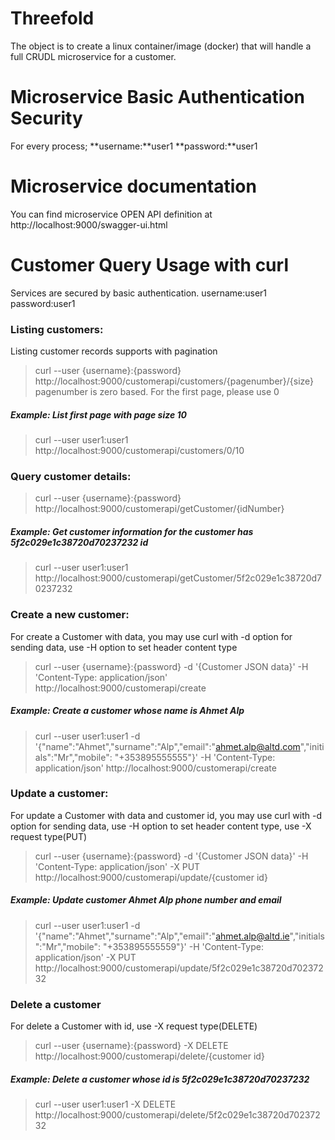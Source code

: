 # Threefold
The object is to create a linux container/image (docker) that will handle a full CRUDL microservice for a customer.

# Microservice Basic Authentication Security
For every process; **username:**user1 **password:**user1

# Microservice documentation
You can find microservice OPEN API definition at http://localhost:9000/swagger-ui.html

# Customer Query Usage with curl
Services are secured by basic authentication. username:user1 password:user1 
### Listing customers:
Listing customer records supports with pagination
> curl --user {username}:{password} http://localhost:9000/customerapi/customers/{pagenumber}/{size}
pagenumber is zero based. For the first page, please use 0
##### Example: List first page with page size 10
> curl --user user1:user1 http://localhost:9000/customerapi/customers/0/10

### Query customer details:
> curl --user {username}:{password} http://localhost:9000/customerapi/getCustomer/{idNumber}
##### Example: Get customer information for the customer has 5f2c029e1c38720d70237232 id
> curl --user user1:user1 http://localhost:9000/customerapi/getCustomer/5f2c029e1c38720d70237232

### Create a new customer:
For create a Customer with data, you may use curl with -d option for sending data, use -H option to set header content type
> curl --user {username}:{password} -d '{Customer JSON data}' -H 'Content-Type: application/json' http://localhost:9000/customerapi/create
##### Example: Create a customer whose name is Ahmet Alp
> curl --user user1:user1 -d '{"name":"Ahmet","surname":"Alp","email":"ahmet.alp@altd.com","initials":"Mr","mobile": "+353895555555"}' -H 'Content-Type: application/json' http://localhost:9000/customerapi/create

### Update a customer:
For update a Customer with data and customer id, you may use curl with -d option for sending data, use -H option to set header content type, use -X request type(PUT)
> curl --user {username}:{password} -d '{Customer JSON data}' -H 'Content-Type: application/json' -X PUT http://localhost:9000/customerapi/update/{customer id}
##### Example: Update customer Ahmet Alp phone number and email
> curl --user user1:user1 -d '{"name":"Ahmet","surname":"Alp","email":"ahmet.alp@altd.ie","initials":"Mr","mobile": "+353895555559"}' -H 'Content-Type: application/json' -X PUT http://localhost:9000/customerapi/update/5f2c029e1c38720d70237232

### Delete a customer
For delete a Customer with id, use -X request type(DELETE)
> curl --user {username}:{password} -X DELETE http://localhost:9000/customerapi/delete/{customer id}
##### Example: Delete a customer whose id is 5f2c029e1c38720d70237232
> curl --user user1:user1 -X DELETE http://localhost:9000/customerapi/delete/5f2c029e1c38720d70237232

